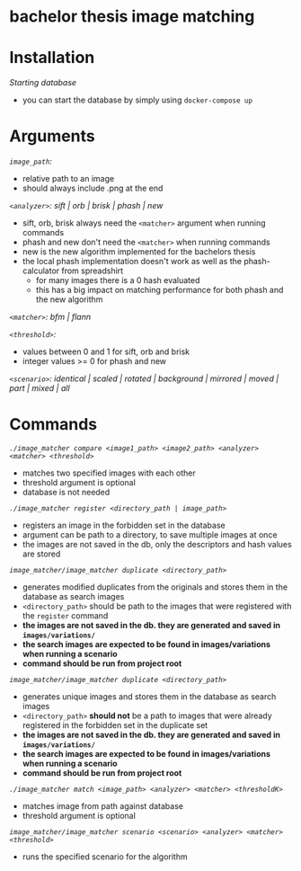 # bachelor thesis image matching

# Installation

*Starting database*

- you can start the database by simply using `docker-compose up`

# Arguments
*`image_path`:*
- relative path to an image
- should always include .png at the end

*`<analyzer>`: sift | orb | brisk | phash | new*

- sift, orb, brisk always need the `<matcher>` argument when running commands
- phash and new don't need the `<matcher>` when running commands
- new is the new algorithm implemented for the bachelors thesis
- the local phash implementation doesn't work as well as the phash-calculator from spreadshirt
  - for many images there is a 0 hash evaluated 
  - this has a big impact on matching performance for both phash and the new algorithm

*`<matcher>`: bfm | flann*

*`<threshold>`:*
- values between 0 and 1 for sift, orb and brisk
- integer values >= 0 for phash and new

*`<scenario>`: identical | scaled | rotated | background | mirrored | moved | part | mixed | all*

# Commands
*`./image_matcher compare <image1_path> <image2_path> <analyzer> <matcher> <threshold>`*
- matches two specified images with each other
- threshold argument is optional
- database is not needed

*`./image_matcher register <directory_path | image_path>`*
- registers an image in the forbidden set in the database
- argument can be path to a directory, to save multiple images at once
- the images are not saved in the db, only the descriptors and hash values are stored

*`image_matcher/image_matcher duplicate <directory_path>`*
- generates modified duplicates from the originals and stores them in the database as search images
- `<directory_path>` should be path to the images that were registered with the `register` command
- **the images are not saved in the db. they are generated and saved in `images/variations/`**
- **the search images are expected to be found in images/variations when running a scenario**
- **command should be run from project root**

*`image_matcher/image_matcher duplicate <directory_path>`*
- generates unique images and stores them in the database as search images
- `<directory_path>` **should not** be a path to images that were already registered in the forbidden set in the 
  duplicate set
- **the images are not saved in the db. they are generated and saved in `images/variations/`**
- **the search images are expected to be found in images/variations when running a scenario**
- **command should be run from project root**

*`./image_matcher match <image_path> <analyzer> <matcher> <thresholdK>`*
- matches image from path against database
- threshold argument is optional

*`image_matcher/image_matcher scenario <scenario> <analyzer> <matcher> <threshold>`*
- runs the specified scenario for the algorithm

*` `*